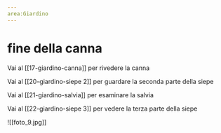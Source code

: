 ```yaml
---
area:Giardino
---
```

# fine della canna

Vai al [[17-giardino-canna]] per rivedere la canna

Vai al [[20-giardino-siepe 2]] per guardare la seconda parte della siepe

Vai al [[21-giardino-salvia]] per esaminare la salvia

Vai al [[22-giardino-siepe 3]] per vedere la terza parte della siepe

![[foto_9.jpg]]